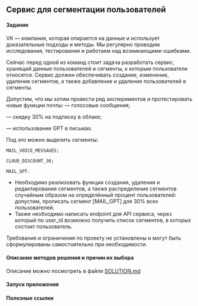 ## Сервис для сегментации пользователей

#### Задание

VK — компания, которая опирается на данные и использует доказательные подходы и методы. Мы регулярно проводим исследования, тестирования и работаем над возникающими ошибками. 

Сейчас перед одной из команд стоит задача разработать сервис, хранящий данные пользователей и сегменты, к которым пользователи относятся. Сервис должен обеспечивать создание, изменение, удаление сегментов, а также добавление и удаление пользователей в сегменты. 

Допустим, что мы хотим провести ряд экспериментов и протестировать новые функции почты:
— голосовые сообщения; 

— скидку 30% на подписку в облаке; 

— использование GPT в письмах. 

Под это можно выделить сегменты:

```
MAIL_VOICE_MESSAGES;

CLOUD_DISCOUNT_30;

MAIL_GPT.
```

* Необходимо реализовать функции создания, удаления и редактирования сегментов, а также распределение сегментов случайным образом на определённый процент пользователей: допустим, прописать сегмент [MAIL_GPT] для 30% всех пользователей. 
* Также необходимо написать endpoint для API сервиса, через который по user_id возможно получить список сегментов, в которых состоит пользователь.

Требования и ограничения по проекту не установлены и могут быть сформулированы самостоятельно при необходимости.

#### Описание методов решения и причин их выбора

Описание можно посмотреть в файле [SOLUTION.md](SOLUTION.md)

#### Запуск приложения

#### Полезные ссылки